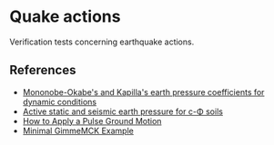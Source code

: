 # Quake actions

Verification tests concerning earthquake actions.

## References

- [Mononobe-Okabe's and Kapilla's earth pressure coefficients for dynamic conditions](https://en.wikipedia.org/wiki/Lateral_earth_pressure#Mononobe-Okabe's_and_Kapilla's_earth_pressure_coefficients_for_dynamic_conditions)
- [Active static and seismic earth pressure for c-Φ soils](https://www.researchgate.net/publication/259094234_Active_static_and_seismic_earth_pressure_for_c-PH_soils#fullTextFileContent)
- [How to Apply a Pulse Ground Motion](https://portwooddigital.com/2023/11/01/how-to-apply-a-pulse-ground-motion/)
- [Minimal GimmeMCK Example](https://portwooddigital.com/2023/09/24/minimal-gimmemck-example/)
